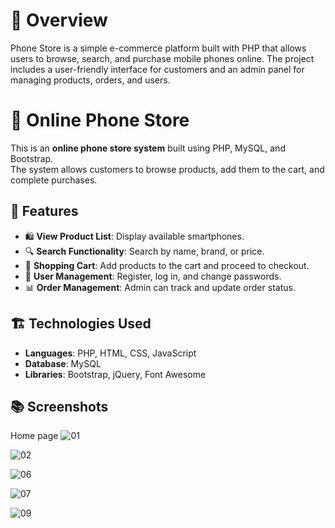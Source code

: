 
# 🎨 Overview

Phone Store is a simple e-commerce platform built with PHP that allows users to browse, search, and purchase mobile phones online. 
The project includes a user-friendly interface for customers and an admin panel for managing products, orders, and users.

# 🛒 Online Phone Store

This is an **online phone store system** built using PHP, MySQL, and Bootstrap.  
The system allows customers to browse products, add them to the cart, and complete purchases.

## 🚀 Features

- 🛍️ **View Product List**: Display available smartphones.
- 🔍 **Search Functionality**: Search by name, brand, or price.
- 🛒 **Shopping Cart**: Add products to the cart and proceed to checkout.
- 👤 **User Management**: Register, log in, and change passwords.
- 📊 **Order Management**: Admin can track and update order status.

## 🏗️ Technologies Used

- **Languages**: PHP, HTML, CSS, JavaScript
- **Database**: MySQL
- **Libraries**: Bootstrap, jQuery, Font Awesome

## 📚 Screenshots
Home page
![01](https://github.com/user-attachments/assets/a1066f5d-d69b-4ffa-9082-fe152a65f0ce)

![02](https://github.com/user-attachments/assets/8d8ae099-9aae-4924-89af-b889e24dd351)

![06](https://github.com/user-attachments/assets/5d4cabef-33af-4b62-8c45-929a1217624e)

![07](https://github.com/user-attachments/assets/06067e90-6d20-471d-bed4-d9ff6ca2babf)

![09](https://github.com/user-attachments/assets/2ce8b339-867b-41c5-bb5a-779a3de05fc8)







